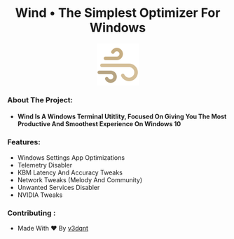 
<h1 align="center">Wind • The Simplest Optimizer For Windows</h1>
<div align="center">
  <img src="https://github.com/v3dqnt/Wind/blob/main/icons8-wind-96.png" align="center"> 
</div>

### About The Project:
- <h4>Wind Is A Windows Terminal Utitlity, Focused On Giving You The Most Productive And Smoothest Experience On Windows 10</h4>

### Features:
- Windows Settings App Optimizations
- Telemetry Disabler
- KBM Latency And Accuracy Tweaks
- Network Tweaks (Melody And Community)
- Unwanted Services Disabler
- NVIDIA Tweaks

### Contributing :
- Made With ❤ By [v3dqnt](http://github.com/v3dqnt "v3dqnt")
